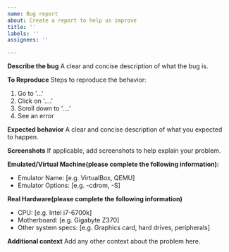 ```yaml
---
name: Bug report
about: Create a report to help us improve
title: ''
labels: ''
assignees: ''

---
```


**Describe the bug**
A clear and concise description of what the bug is.

**To Reproduce**
Steps to reproduce the behavior:
1. Go to '...'
2. Click on '....'
3. Scroll down to '....'
4. See an error

**Expected behavior**
A clear and concise description of what you expected to happen.

**Screenshots**
If applicable, add screenshots to help explain your problem.

**Emulated/Virtual Machine(please complete the following information):**
 - Emulator Name: [e.g. VirtualBox, QEMU]
 - Emulator Options: [e.g. -cdrom, -S]

**Real Hardware(please complete the following information)**
 - CPU: [e.g. Intel i7-6700k]
 - Motherboard: [e.g. Gigabyte Z370]
 - Other system specs: [e.g. Graphics card, hard drives, peripherals]

**Additional context**
Add any other context about the problem here.
